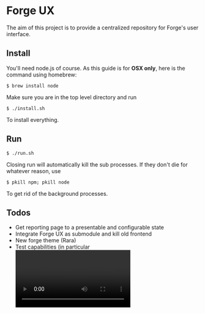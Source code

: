 # Forge UX

The aim of this project is to provide a centralized repository for Forge's user interface.


## Install

You'll need node.js of course. As this guide is for **OSX only**, here is the command using homebrew:

	$ brew install node

Make sure you are in the top level directory and run

	$ ./install.sh

To install everything.

## Run

	$ ./run.sh

Closing run will automatically kill the sub processes. If they don't die for whatever reason, use

	$ pkill npm; pkill node

To get rid of the background processes.


## Todos

* Get reporting page to a presentable and configurable state
* Integrate Forge UX as submodule and kill old frontend
* New forge theme (Rara)
* Test capabilities (in particular <video>, <canvas>, and <audio>) with QtWebkit.
